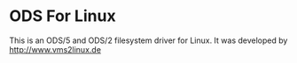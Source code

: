 ODS For Linux
=============

This is an ODS/5 and ODS/2 filesystem driver for Linux.
It was developed by http://www.vms2linux.de
